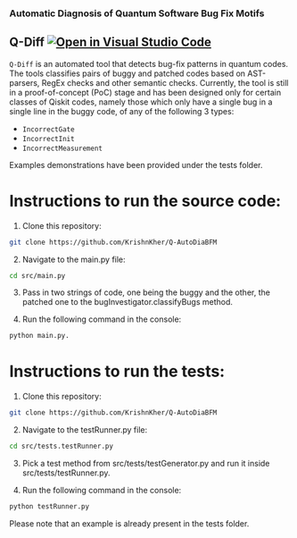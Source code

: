 ### Automatic Diagnosis of Quantum Software Bug Fix Motifs

## Q-Diff [![Open in Visual Studio Code](https://open.vscode.dev/badges/open-in-vscode.svg)](https://open.vscode.dev/organization/repository)
```Q-Diff``` is an automated tool that detects bug-fix patterns in quantum codes. The tools classifies pairs of buggy and patched codes based on AST-parsers, RegEx checks and other semantic checks. Currently, the tool is still in a proof-of-concept (PoC) stage and has been designed only for certain classes of Qiskit codes, namely those which only have a single bug in a single line in the buggy code, of any of the following $3$ types:
- ```IncorrectGate```
- ```IncorrectInit```
- ```IncorrectMeasurement```

Examples demonstrations have been provided under the tests folder.

# Instructions to run the source code:

1. Clone this repository:

```bash
git clone https://github.com/KrishnKher/Q-AutoDiaBFM
```

2. Navigate to the main.py file:

```bash
cd src/main.py
```

3. Pass in two strings of code, one being the buggy and the other, the patched one to the bugInvestigator.classifyBugs method.

4. Run the following command in the console:

```bash
python main.py.
```
  
 # Instructions to run the tests:
 
1. Clone this repository:

```bash
git clone https://github.com/KrishnKher/Q-AutoDiaBFM
```

2. Navigate to the testRunner.py file:

```bash
cd src/tests.testRunner.py
```

3. Pick a test method from src/tests/testGenerator.py and run it inside src/tests/testRunner.py.

4. Run the following command in the console:

```bash
python testRunner.py
```
  
  Please note that an example is already present in the tests folder.
